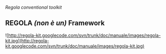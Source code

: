 _Regola conventional toolkit_
## REGOLA _(non è un)_ Framework ##

![http://regola-kit.googlecode.com/svn/trunk/doc/manuale/images/regola-kit.jpg](http://regola-kit.googlecode.com/svn/trunk/doc/manuale/images/regola-kit.jpg)